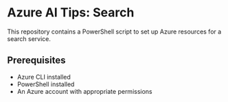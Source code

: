 # Azure AI Tips: Search

This repository contains a PowerShell script to set up Azure resources for a search service.

## Prerequisites

- Azure CLI installed
- PowerShell installed
- An Azure account with appropriate permissions


    



